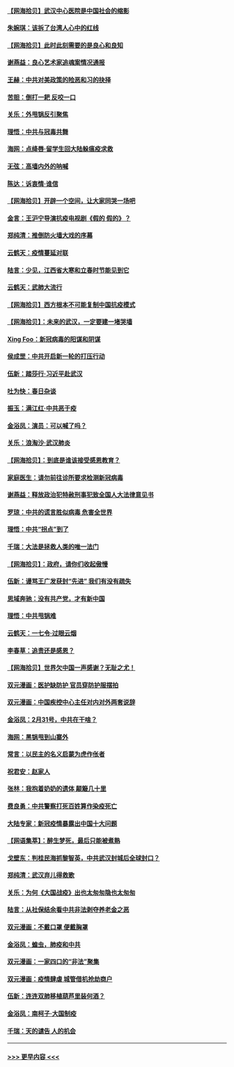 #### [【网海拾贝】武汉中心医院是中国社会的缩影](../pages/nsc993/n11946574.md?t=03180631) 
#### [朱婉琪：该拆了台湾人心中的红线](../pages/nsc993/n11946959.md?t=03180631) 
#### [【网海拾贝】此时此刻需要的是良心和良知](../pages/nsc993/n11945471.md?t=03180631) 
#### [谢燕益：良心艺术家追魂案情况通报](../pages/nsc993/n11945327.md?t=03180631) 
#### [王赫：中共对美政策的险恶和习的抉择](../pages/nsc993/n11944942.md?t=03180631) 
#### [苦胆：倒打一耙 反咬一口](../pages/nsc993/n11944542.md?t=03180631) 
#### [关乐：外甩锅反引聚焦](../pages/nsc993/n11944211.md?t=03180631) 
#### [理悟：中共与冠毒共舞](../pages/nsc993/n11944197.md?t=03180631) 
#### [海网：点绛唇‧留学生回大陆躲瘟疫求救](../pages/nsc993/n11944043.md?t=03180631) 
#### [无弦：高墙内外的呐喊](../pages/nsc993/n11943684.md?t=03180631) 
#### [陈达：诉衷情·谁信](../pages/nsc993/n11942899.md?t=03180631) 
#### [【网海拾贝】开辟一个空间，让大家同哭一场吧](../pages/nsc993/n11942165.md?t=03180631) 
#### [金言：王沪宁导演抗疫电视剧《假的 假的》？](../pages/nsc993/n11941510.md?t=03180631) 
#### [郑纯清：推倒防火墙大戏的序幕](../pages/nsc993/n11940838.md?t=03180631) 
#### [云鹤天：疫情蔓延对联](../pages/nsc993/n11940579.md?t=03180631) 
#### [陆言：少见，江西省大寒和立春时节能见到它](../pages/nsc993/n11939983.md?t=03180631) 
#### [云鹤天：武肺大流行](../pages/nsc993/n11939902.md?t=03180631) 
#### [【网海拾贝】西方根本不可能复制中国抗疫模式](../pages/nsc993/n11939725.md?t=03180631) 
#### [【网海拾贝】：未来的武汉，一定要建一堵哭墙](../pages/nsc993/n11938684.md?t=03180631) 
#### [Xing Foo：新冠病毒的阳谋和阴谋](../pages/nsc993/n11936086.md?t=03180631) 
#### [侯成罡：中共开启新一轮的打压行动](../pages/nsc993/n11935730.md?t=03180631) 
#### [伍新：踏莎行‧习近平赴武汉](../pages/nsc993/n11935157.md?t=03180631) 
#### [吐为快：春日杂谈](../pages/nsc993/n11934776.md?t=03180631) 
#### [振玉：满江红‧中共恶于疫](../pages/nsc993/n11934647.md?t=03180631) 
#### [金浴凤：演员：可以喊了吗？](../pages/nsc993/n11934602.md?t=03180631) 
#### [关乐：浪淘沙·武汉肺炎](../pages/nsc993/n11931792.md?t=03180631) 
#### [【网海拾贝】：到底是谁该接受感恩教育？](../pages/nsc993/n11931552.md?t=03180631) 
#### [家庭医生：请勿前往诊所要求检测新冠病毒](../pages/nsc993/n11929190.md?t=03180631) 
#### [谢燕益：释放政治犯特赦刑事犯致全国人大法律意见书](../pages/nsc993/n11928978.md?t=03180631) 
#### [罗琼：中共的谎言胜似病毒 危害全世界](../pages/nsc993/n11922636.md?t=03180631) 
#### [理悟：中共“拐点”到了](../pages/nsc993/n11928496.md?t=03180631) 
#### [千瑞：大法是拯救人类的唯一法门](../pages/nsc993/n11927637.md?t=03180631) 
#### [【网海拾贝】：政府，请你们收起傲慢](../pages/nsc993/n11926932.md?t=03180631) 
#### [伍新：谩骂王广发获封“先进” 我们有没有疏失](../pages/nsc993/n11926101.md?t=03180631) 
#### [思域奔驰：没有共产党，才有新中国](../pages/nsc993/n11926058.md?t=03180631) 
#### [理悟：中共甩锅难](../pages/nsc993/n11925355.md?t=03180631) 
#### [云鹤天：一七令·过眼云烟](../pages/nsc993/n11925284.md?t=03180631) 
#### [李春草：追责还是感恩？](../pages/nsc993/n11925274.md?t=03180631) 
#### [【网海拾贝】世界欠中国一声感谢？无耻之尤！](../pages/nsc993/n11925239.md?t=03180631) 
#### [双元漫画：医护缺防护 官员穿防护服摆拍](../pages/nsc993/n11923899.md?t=03180631) 
#### [双元漫画：中国疾控中心主任对内对外两套说辞](../pages/nsc993/n11921994.md?t=03180631) 
#### [金浴凤：2月31号，中共在干啥？](../pages/nsc993/n11922706.md?t=03180631) 
#### [海网：黑锅甩到山寨外](../pages/nsc993/n11922688.md?t=03180631) 
#### [常言：以民主的名义启蒙为虎作伥者](../pages/nsc993/n11922217.md?t=03180631) 
#### [祝君安：赵家人](../pages/nsc993/n11922209.md?t=03180631) 
#### [张林：我抱着奶奶的遗体 颠簸几十里](../pages/nsc993/n11920945.md?t=03180631) 
#### [费良勇：中共警察打死百姓算作染疫死亡](../pages/nsc993/n11919264.md?t=03180631) 
#### [大陆专家：新冠疫情暴露出中国十大问题](../pages/nsc993/n11919187.md?t=03180631) 
#### [【网语集萃】：醉生梦死，最后只能被煮熟](../pages/nsc993/n11918994.md?t=03180631) 
#### [戈壁东：判桂民海抓黎智英，中共武汉封城后全球封口？](../pages/nsc993/n11917982.md?t=03180631) 
#### [郑纯清：武汉弃儿得救歌](../pages/nsc993/n11917881.md?t=03180631) 
#### [关乐：为何《大国战疫》出也太匆匆隐也太匆匆](../pages/nsc993/n11917792.md?t=03180631) 
#### [陆言：从社保结余看中共非法剥夺养老金之恶](../pages/nsc993/n11917084.md?t=03180631) 
#### [双元漫画：不戴口罩 便戴胸罩](../pages/nsc993/n11916447.md?t=03180631) 
#### [金浴凤：蝗虫，肺疫和中共](../pages/nsc993/n11916904.md?t=03180631) 
#### [双元漫画：一家四口的“非法”聚集](../pages/nsc993/n11916378.md?t=03180631) 
#### [双元漫画：疫情肆虐 城管借机抢劫商户](../pages/nsc993/n11916310.md?t=03180631) 
#### [伍新：连连双肺移植葫芦里装何酒？](../pages/nsc993/n11913667.md?t=03180631) 
#### [金浴凤：南柯子·大国制疫](../pages/nsc993/n11913657.md?t=03180631) 
#### [千瑞：天的谴告  人的机会](../pages/nsc993/n11913309.md?t=03180631) 

----
#### [ >>> 更早内容 <<< ](../indexes/nsc993-earlier.md)
